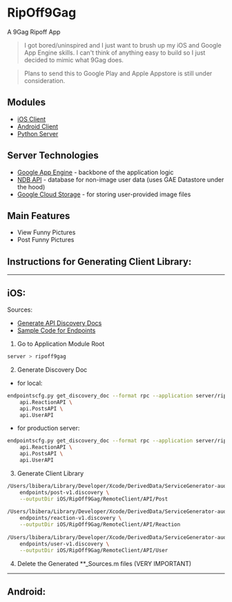 RipOff9Gag
=========

A 9Gag Ripoff App

> I got bored/uninspired and I just want to brush up my iOS and Google App Engine skills.
> I can't think of anything easy to build so I just decided to mimic what 9Gag does.

> Plans to send this to Google Play and Apple Appstore is still under consideration.

Modules
--------------

* [iOS Client]
* [Android Client]
* [Python Server]

Server Technologies
--------------
* [Google App Engine] - backbone of the application logic
* [NDB API] - database for non-image user data (uses GAE Datastore under the hood)
* [Google Cloud Storage] - for storing user-provided image files

Main Features
--------------
* View Funny Pictures
* Post Funny Pictures

Instructions for Generating Client Library:
--------------
***
iOS:
--------------

Sources: 
* [Generate API Discovery Docs]
* [Sample Code for Endpoints]

1. Go to Application Module Root
```sh
server > ripoff9gag
```

2. Generate Discovery Doc 
* for local:
```sh
endpointscfg.py get_discovery_doc --format rpc --application server/ripoff9gag --hostname "localhost:8080" --output endpoints \
    api.ReactionAPI \
	api.PostsAPI \
	api.UserAPI
````
* for production server:
```sh
endpointscfg.py get_discovery_doc --format rpc --application server/ripoff9gag --hostname "rogag-server.appspot.com" --output endpoints \
    api.ReactionAPI \
	api.PostsAPI \
	api.UserAPI
```

3. Generate Client Library 

```sh
/Users/lbibera/Library/Developer/Xcode/DerivedData/ServiceGenerator-auogvovcdkjnxnblqocbhybotoxv/Build/Products/Debug/ServiceGenerator \
    endpoints/post-v1.discovery \
    --outputDir iOS/RipOff9Gag/RemoteClient/API/Post
	
/Users/lbibera/Library/Developer/Xcode/DerivedData/ServiceGenerator-auogvovcdkjnxnblqocbhybotoxv/Build/Products/Debug/ServiceGenerator \
    endpoints/reaction-v1.discovery \
    --outputDir iOS/RipOff9Gag/RemoteClient/API/Reaction
	
/Users/lbibera/Library/Developer/Xcode/DerivedData/ServiceGenerator-auogvovcdkjnxnblqocbhybotoxv/Build/Products/Debug/ServiceGenerator \
    endpoints/user-v1.discovery \
    --outputDir iOS/RipOff9Gag/RemoteClient/API/User
```

4. Delete the Generated **_Sources.m files (VERY IMPORTANT)

***

Android:
--------------




[Google App Engine]:https://developers.google.com/appengine/docs/python/
[NDB API]:https://developers.google.com/appengine/docs/python/ndb/
[Google Cloud Storage]:https://developers.google.com/appengine/docs/python/googlecloudstorageclient/
[iOS Client]:https://github.com/secret-transaction/RipOff9Gag/tree/master/iOS
[Android Client]:https://github.com/secret-transaction/RipOff9Gag/tree/master/Android
[Python Server]:https://github.com/secret-transaction/RipOff9Gag/tree/master/server
[Generate API Discovery Docs]:https://developers.google.com/appengine/docs/python/endpoints/endpoints_tool#generating_a_discovery_doc
[Sample Code for Endpoints]:https://github.com/GoogleCloudPlatform/appengine-endpoints-helloendpoints-python